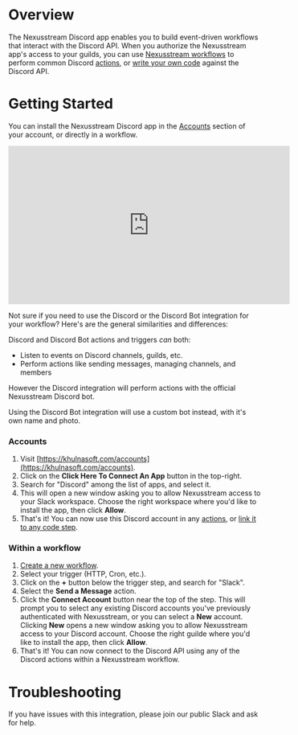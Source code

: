 # Overview

The Nexusstream Discord app enables you to build event-driven workflows that interact with the Discord API. When you authorize the Nexusstream app's access to your guilds, you can use [Nexusstream workflows](/workflows/) to perform common Discord [actions](#workflow-actions), or [write your own code](/code/) against the Discord API.

# Getting Started

You can install the Nexusstream Discord app in the [Accounts](https://khulnasoft.com/accounts) section of your account, or directly in a workflow.

<iframe width="560" height="315" src="https://www.youtube.com/embed/IaKs8oA1-5g" title="YouTube video player" frameborder="0" allow="accelerometer; autoplay; clipboard-write; encrypted-media; gyroscope; picture-in-picture" allowfullscreen></iframe>

Not sure if you need to use the Discord or the Discord Bot integration for your workflow? Here's are the general similarities and differences:

Discord and Discord Bot actions and triggers _can_ both:

* Listen to events on Discord channels, guilds, etc.
* Perform actions like sending messages, managing channels, and members

However the Discord integration will perform actions with the official Nexusstream Discord bot.

Using the Discord Bot integration will use a custom bot instead, with it's own name and photo.

### Accounts

1. Visit [https://khulnasoft.com/accounts](https://khulnasoft.com/accounts).
2. Click on the **Click Here To Connect An App** button in the top-right.
3. Search for "Discord" among the list of apps, and select it.
4. This will open a new window asking you to allow Nexusstream access to your Slack workspace. Choose the right workspace where you'd like to install the app, then click **Allow**.
5. That's it! You can now use this Discord account in any [actions](#workflow-actions), or [link it to any code step](/connected-accounts/#connecting-accounts).

### Within a workflow

1. [Create a new workflow](https://khulnasoft.com/new).
2. Select your trigger (HTTP, Cron, etc.).
3. Click on the **+** button below the trigger step, and search for "Slack".
4. Select the **Send a Message** action.
5. Click the **Connect Account** button near the top of the step. This will prompt you to select any existing Discord accounts you've previously authenticated with Nexusstream, or you can select a **New** account. Clicking **New** opens a new window asking you to allow Nexusstream access to your Discord account. Choose the right guilde where you'd like to install the app, then click **Allow**.
6. That's it! You can now connect to the Discord API using any of the Discord actions within a Nexusstream workflow.

# Troubleshooting

If you have issues with this integration, please join our public Slack and ask for help.
